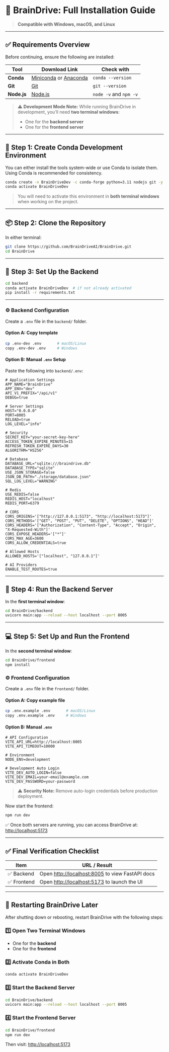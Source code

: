 # 🧠 BrainDrive: Full Installation Guide

> **Compatible with Windows, macOS, and Linux**

---

## ✅ Requirements Overview

Before continuing, ensure the following are installed:

| Tool        | Download Link                                                                                                             | Check with             |
| ----------- | ------------------------------------------------------------------------------------------------------------------------- | ---------------------- |
| **Conda**   | [Miniconda](https://docs.conda.io/en/latest/miniconda.html) or [Anaconda](https://www.anaconda.com/products/distribution) | `conda --version`      |
| **Git**     | [Git](https://git-scm.com/downloads)                                                                                      | `git --version`        |
| **Node.js** | [Node.js](https://nodejs.org/en/download/)                                                                                | `node -v` and `npm -v` |

> ⚠️ **Development Mode Note:**
> While running BrainDrive in development, you’ll need **two terminal windows**:
>
> * One for the **backend server**
> * One for the **frontend server**

---

## 🧰 Step 1: Create Conda Development Environment

You can either install the tools system-wide or use Conda to isolate them. Using Conda is recommended for consistency.

```bash
conda create -n BrainDriveDev -c conda-forge python=3.11 nodejs git -y
conda activate BrainDriveDev
```

> You will need to activate this environment in **both terminal windows** when working on the project.

---

## 📦 Step 2: Clone the Repository

In either terminal:

```bash
git clone https://github.com/BrainDriveAI/BrainDrive.git
cd BrainDrive
```
---

## 🧪 Step 3: Set Up the Backend

```bash
cd backend
conda activate BrainDriveDev  # if not already activated
pip install -r requirements.txt
```

---

### ⚙️ Backend Configuration

Create a `.env` file in the `backend/` folder.

#### Option A: Copy template

```bash
cp .env-dev .env       # macOS/Linux
copy .env-dev .env     # Windows
```

#### Option B: Manual `.env` Setup

Paste the following into `backend/.env`:

```env
# Application Settings
APP_NAME="BrainDrive"
APP_ENV="dev"
API_V1_PREFIX="/api/v1"
DEBUG=true

# Server Settings
HOST="0.0.0.0"
PORT=8005
RELOAD=true
LOG_LEVEL="info"

# Security
SECRET_KEY="your-secret-key-here"
ACCESS_TOKEN_EXPIRE_MINUTES=15
REFRESH_TOKEN_EXPIRE_DAYS=30
ALGORITHM="HS256"

# Database
DATABASE_URL="sqlite:///braindrive.db"
DATABASE_TYPE="sqlite"
USE_JSON_STORAGE=false
JSON_DB_PATH="./storage/database.json"
SQL_LOG_LEVEL="WARNING"

# Redis
USE_REDIS=false
REDIS_HOST="localhost"
REDIS_PORT=6379

# CORS
CORS_ORIGINS='["http://127.0.0.1:5173", "http://localhost:5173"]'
CORS_METHODS='["GET", "POST", "PUT", "DELETE", "OPTIONS", "HEAD"]'
CORS_HEADERS='["Authorization", "Content-Type", "Accept", "Origin", "X-Requested-With"]'
CORS_EXPOSE_HEADERS='["*"]'
CORS_MAX_AGE=3600
CORS_ALLOW_CREDENTIALS=true

# Allowed Hosts
ALLOWED_HOSTS='["localhost", "127.0.0.1"]'

# AI Providers
ENABLE_TEST_ROUTES=true
```

---

## 🚀 Step 4: Run the Backend Server

In the **first terminal window**:

```bash
cd BrainDrive/backend
uvicorn main:app --reload --host localhost --port 8005
```

---

## 💻 Step 5: Set Up and Run the Frontend

In the **second terminal window**:

```bash
cd BrainDrive/frontend
npm install
```

### ⚙️ Frontend Configuration

Create a `.env` file in the `frontend/` folder.

#### Option A: Copy example file

```bash
cp .env.example .env       # macOS/Linux
copy .env.example .env     # Windows
```

#### Option B: Manual `.env`

```env
# API Configuration
VITE_API_URL=http://localhost:8005
VITE_API_TIMEOUT=10000

# Environment
NODE_ENV=development

# Development Auto Login
VITE_DEV_AUTO_LOGIN=false
VITE_DEV_EMAIL=your-email@example.com
VITE_DEV_PASSWORD=your-password
```

> ⚠️ **Security Note:** Remove auto-login credentials before production deployment.

Now start the frontend:

```bash
npm run dev
```

✅ Once both servers are running, you can access BrainDrive at:
[http://localhost:5173](http://localhost:5173)

---

## ✅ Final Verification Checklist

| Item       | URL / Result                                                             |
| ---------- | ------------------------------------------------------------------------ |
| ✅ Backend  | Open [http://localhost:8005](http://localhost:8005) to view FastAPI docs |
| ✅ Frontend | Open [http://localhost:5173](http://localhost:5173) to launch the UI     |

---

## 🔁 Restarting BrainDrive Later

After shutting down or rebooting, restart BrainDrive with the following steps:

### 1️⃣ Open Two Terminal Windows

* One for the **backend**
* One for the **frontend**

### 2️⃣ Activate Conda in Both

```bash
conda activate BrainDriveDev
```

### 3️⃣ Start the Backend Server

```bash
cd BrainDrive/backend
uvicorn main:app --reload --host localhost --port 8005
```

### 4️⃣ Start the Frontend Server

```bash
cd BrainDrive/frontend
npm run dev
```

Then visit: [http://localhost:5173](http://localhost:5173)


